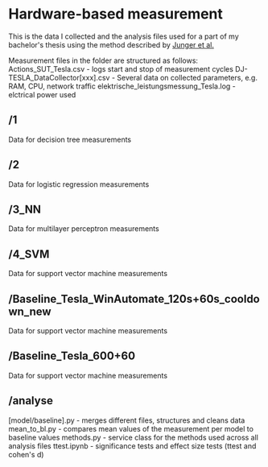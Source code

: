# Hardware-based measurement

This is the data I collected and the analysis files used for a part of my bachelor's thesis using the method described by [Junger et al.](https://dl.gi.de/items/7f5ee625-729a-463c-9114-9cbeeb6e5736)

Measurement files in the folder are structured as follows:
Actions_SUT_Tesla.csv - logs start and stop of measurement cycles
DJ-TESLA_DataCollector[xxx].csv - Several data on collected parameters, e.g. RAM, CPU, network traffic
elektrische_leistungsmessung_Tesla.log - elctrical power used

## /1
Data for decision tree measurements 

## /2 
Data for logistic regression measurements 

## /3_NN
Data for multilayer perceptron measurements 

## /4_SVM
Data for support vector machine measurements 

## /Baseline_Tesla_WinAutomate_120s+60s_cooldown_new
Data for support vector machine measurements 

## /Baseline_Tesla_600+60
Data for support vector machine measurements 

## /analyse
[model/baseline].py - merges different files, structures and cleans data
mean_to_bl.py - compares mean values of the measurement per model to baseline values
methods.py - service class for the methods used across all analysis files
ttest.ipynb - significance tests and effect size tests (ttest and cohen's d)